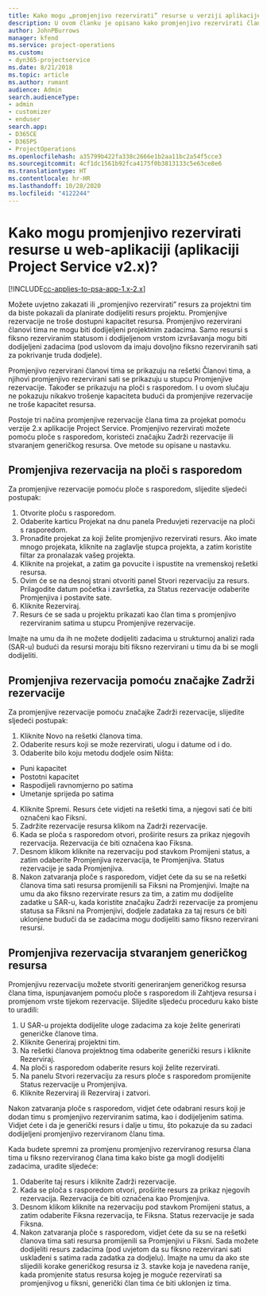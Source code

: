 ```yaml
---
title: Kako mogu „promjenjivo rezervirati” resurse u verziji aplikacije 2.x?
description: U ovom članku je opisano kako promjenjivo rezervirati članove projektnog tima putem aplikacije Project Service.
author: JohnPBurrows
manager: kfend
ms.service: project-operations
ms.custom:
- dyn365-projectservice
ms.date: 8/21/2018
ms.topic: article
ms.author: rumant
audience: Admin
search.audienceType:
- admin
- customizer
- enduser
search.app:
- D365CE
- D365PS
- ProjectOperations
ms.openlocfilehash: a35799b422fa338c2666e1b2aa11bc2a54f5cce3
ms.sourcegitcommit: 4cf1dc1561b92fca4175f0b3813133c5e63ce8e6
ms.translationtype: HT
ms.contentlocale: hr-HR
ms.lasthandoff: 10/28/2020
ms.locfileid: "4122244"
---
```

# <a name="how-do-i-soft-book-resources-in-the-web-app-project-service-app-v2x"></a>Kako mogu promjenjivo rezervirati resurse u web-aplikaciji (aplikaciji Project Service v2.x)?

[!INCLUDE[cc-applies-to-psa-app-1.x-2.x](../includes/cc-applies-to-psa-app-1x-2x.md)]

Možete uvjetno zakazati ili „promjenjivo rezervirati” resurs za projektni tim da biste pokazali da planirate dodijeliti resurs projektu. Promjenjive rezervacije ne troše dostupni kapacitet resursa. Promjenjivo rezervirani članovi tima ne mogu biti dodijeljeni projektnim zadacima. Samo resursi s fiksno rezerviranim statusom i dodijeljenom vrstom izvršavanja mogu biti dodijeljeni zadacima (pod uslovom da imaju dovoljno fiksno rezerviranih sati za pokrivanje truda dodjele).

Promjenjivo rezervirani članovi tima se prikazuju na rešetki Članovi tima, a njihovi promjenjivo rezervirani sati se prikazuju u stupcu Promjenjive rezervacije. Također se prikazuju na ploči s rasporedom. I u ovom slučaju ne pokazuju nikakvo trošenje kapaciteta budući da promjenjive rezervacije ne troše kapacitet resursa.

Postoje tri načina promjenjive rezervacije člana tima za projekat pomoću verzije 2.x aplikacije Project Service. Promjenjivo rezervirati možete pomoću ploče s rasporedom, koristeći značajku Zadrži rezervacije ili stvaranjem generičkog resursa. Ove metode su opisane u nastavku.

## <a name="soft-book-with-the-schedule-board"></a>Promjenjiva rezervacija na ploči s rasporedom

Za promjenjive rezervacije pomoću ploče s rasporedom, slijedite sljedeći postupak: 
1. Otvorite ploču s rasporedom.
2. Odaberite karticu Projekat na dnu panela Preduvjeti rezervacije na ploči s rasporedom.
3. Pronađite projekat za koji želite promjenjivo rezervirati resurs. Ako imate mnogo projekata, kliknite na zaglavlje stupca projekta, a zatim koristite filtar za pronalazak vašeg projekta.
4. Kliknite na projekat, a zatim ga povucite i ispustite na vremenskoj rešetki resursa.
5. Ovim će se na desnoj strani otvoriti panel Stvori rezervaciju za resurs. Prilagodite datum početka i završetka, za Status rezervacije odaberite Promjenjiva i postavite sate. 
6. Kliknite Rezerviraj.
7. Resurs će se sada u projektu prikazati kao član tima s promjenjivo rezerviranim satima u stupcu Promjenjive rezervacije.

Imajte na umu da ih ne možete dodijeliti zadacima u strukturnoj analizi rada (SAR-u) budući da resursi moraju biti fiksno rezervirani u timu da bi se mogli dodijeliti.

## <a name="soft-book-using-the-maintain-bookings-feature"></a>Promjenjiva rezervacija pomoću značajke Zadrži rezervacije

Za promjenjive rezervacije pomoću značajke Zadrži rezervacije, slijedite sljedeći postupak:
1. Kliknite Novo na rešetki članova tima.
2. Odaberite resurs koji se može rezervirati, ulogu i datume od i do.
3. Odaberite bilo koju metodu dodjele osim Ništa:
- Puni kapacitet
- Postotni kapacitet
- Raspodijeli ravnomjerno po satima
- Umetanje sprijeda po satima
4. Kliknite Spremi. Resurs ćete vidjeti na rešetki tima, a njegovi sati će biti označeni kao Fiksni.
5. Zadržite rezervacije resursa klikom na Zadrži rezervacije.
6. Kada se ploča s rasporedom otvori, proširite resurs za prikaz njegovih rezervacija. Rezervacija će biti označena kao Fiksna.
7. Desnom klikom kliknite na rezervaciju pod stavkom Promijeni status, a zatim odaberite Promjenjiva rezervacija, te Promjenjiva. Status rezervacije je sada Promjenjiva.
8. Nakon zatvaranja ploče s rasporedom, vidjet ćete da su se na rešetki članova tima sati resursa promijenili sa Fiksni na Promjenjivi.
Imajte na umu da ako fiksno rezervirate resurs za tim, a zatim mu dodijelite zadatke u SAR-u, kada koristite značajku Zadrži rezervacije za promjenu statusa sa Fiksni na Promjenjivi, dodjele zadataka za taj resurs će biti uklonjene budući da se zadacima mogu dodijeliti samo fiksno rezervirani resursi.

## <a name="soft-book-by-creating-a-generic-resource"></a>Promjenjiva rezervacija stvaranjem generičkog resursa

Promjenjivu rezervaciju možete stvoriti generiranjem generičkog resursa člana tima, ispunjavanjem pomoću ploče s rasporedom ili Zahtjeva resursa i promjenom vrste tijekom rezervacije.
Slijedite sljedeću proceduru kako biste to uradili:

1. U SAR-u projekta dodijelite uloge zadacima za koje želite generirati generičke članove tima.
2. Kliknite Generiraj projektni tim.
3. Na rešetki članova projektnog tima odaberite generički resurs i kliknite Rezerviraj.
4. Na ploči s rasporedom odaberite resurs koji želite rezervirati.
5. Na panelu Stvori rezervaciju za resurs ploče s rasporedom promijenite Status rezervacije u Promjenjiva.
6. Kliknite Rezerviraj ili Rezerviraj i zatvori.

Nakon zatvaranja ploče s rasporedom, vidjet ćete odabrani resurs koji je dodan timu s promjenjivo rezerviranim satima, kao i dodijeljenim satima. Vidjet ćete i da je generički resurs i dalje u timu, što pokazuje da su zadaci dodijeljeni promjenjivo rezerviranom članu tima.

Kada budete spremni za promjenu promjenjivo rezerviranog resursa člana tima u fiksno rezerviranog člana tima kako biste ga mogli dodijeliti zadacima, uradite sljedeće:

1. Odaberite taj resurs i kliknite Zadrži rezervacije.
2. Kada se ploča s rasporedom otvori, proširite resurs za prikaz njegovih rezervacija. Rezervacija će biti označena kao Promjenjiva.
3. Desnom klikom kliknite na rezervaciju pod stavkom Promijeni status, a zatim odaberite Fiksna rezervacija, te Fiksna. Status rezervacije je sada Fiksna.
4. Nakon zatvaranja ploče s rasporedom, vidjet ćete da su se na rešetki članova tima sati resursa promijenili sa Promjenjivi u Fiksni. Sada možete dodijeliti resurs zadacima (pod uvjetom da su fiksno rezervirani sati usklađeni s satima rada zadatka za dodjelu). Imajte na umu da ako ste slijedili korake generičkog resursa iz 3. stavke koja je navedena ranije, kada promjenite status resursa kojeg je moguće rezervirati sa promjenjivog u fiksni, generički član tima će biti uklonjen iz tima.
